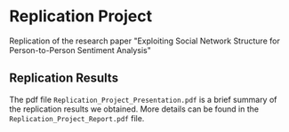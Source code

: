 # Replication Project
Replication of the research paper "Exploiting Social Network Structure for Person-to-Person Sentiment Analysis"

## Replication Results
The pdf file ```Replication_Project_Presentation.pdf``` is a brief summary of the replication results we obtained. More details can be found in the ```Replication_Project_Report.pdf``` file.

